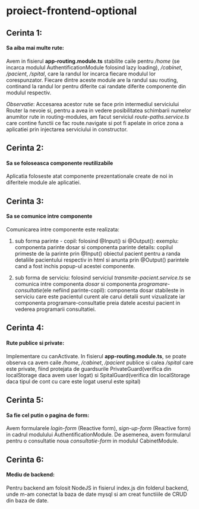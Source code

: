 # proiect-frontend-optional

## Cerinta 1:
#### Sa aiba mai multe rute: 

Avem in fisierul __app-routing.module.ts__ stabilite caile pentru _/home_ (se incarca modulul AuthentificationModule folosind lazy loading), _/cabinet_, _/pacient_, _/spital_, care la randul lor incarca fiecare modulul lor corespunzator. 
Fiecare dintre aceste module are la randul sau routing, continand la randul lor pentru diferite cai randate diferite componente din modulul respectiv.

_Observatie_: Accesarea acestor rute se face prin intermediul serviciului Router la nevoie si, pentru a avea in vedere posibilitatea schimbarii numelor anumitor rute in routing-modules, am facut serviciul _route-paths.service.ts_ care contine functii ce fac route.navigate si pot fi apelate in orice zona a aplicatiei prin injectarea serviciului in constructor.

## Cerinta 2:
#### Sa se foloseasca componente reutilizabile

Aplicatia foloseste atat componente prezentationale create de noi in diferitele module ale aplicatiei.

## Cerinta 3:
#### Sa se comunice intre componente

Comunicarea intre componente este realizata:
  1. sub forma parinte - copil: folosind @Input() si @Output(): exemplu: componenta parinte dosar si componenta parinte details: copilul primeste de la parinte prin @Input() obiectul pacient pentru a randa detaliile pacientului respectiv in html si anunta prin @Output() parintele cand a fost inchis popup-ul acestei componente.
  
  2. sub forma de serviciu: folosind serviciul _transmite-pacient.service.ts_ se comunica intre componenta _dosar_ si componenta _programare-consultatie_(ele nefiind parinte-copil): componenta dosar stabileste in serviciu care este pacientul curent ale carui detalii sunt vizualizate iar componenta programare-consultatie preia datele acestui pacient in vederea programarii consultatiei.
 
 ## Cerinta 4:
 #### Rute publice si private:

 Implementare cu canActivate.
 In fisierul __app-routing.module.ts__, se poate observa ca avem caile _/home_, _/cabinet_, _/pacient_ publice si calea _/spital_ care este private, fiind protejata de guardsurile PrivateGuard(verifica din localStorage daca avem user logat) si SpitalGuard(verifica din localStorage daca tipul de cont cu care este logat userul este spital)
 
 ## Cerinta 5:
 #### Sa fie cel putin o pagina de form:
 
 Avem formularele _login-form_ (Reactive form), _sign-up-form_ (Reactive form) in cadrul modulului AuthentificationModule. De asemenea, avem formularul pentru o consultatie noua _consultatie-form_ in modulul CabinetModule.
 
 ## Cerinta 6:
 #### Mediu de backend:
 Pentru backend am folosit NodeJS in fisierul index.js din folderul backend, unde m-am conectat la baza de date mysql si am creat functiiile de CRUD din baza de date. 
